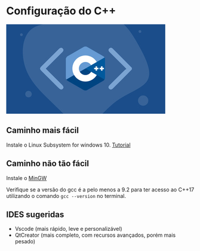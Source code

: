 # Configuração do C++

![cover](cpp.jpg)

## Caminho mais fácil

Instale o Linux Subsystem for windows 10.
[Tutorial](https://www.ssl.com/pt/como/ativar-o-subsistema-linux-instalar-o-ubuntu-windows-10/)

## Caminho não tão fácil

Instale o [MinGW](https://www.geeksforgeeks.org/complete-guide-to-install-c17-in-windows/)

Verifique se a versão do gcc é a pelo menos a 9.2 para ter acesso ao C++17 utilizando o comando `gcc --version` no terminal.

## IDES sugeridas

- Vscode (mais rápido, leve e personalizável) 
- QtCreator (mais completo, com recursos avançados, porém mais pesado)